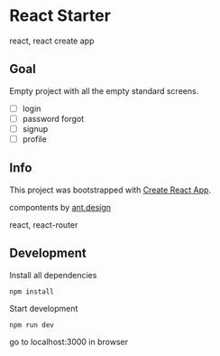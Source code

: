 # React Starter

react, react create app

## Goal
Empty project with all the empty standard screens.

- [ ] login
- [ ] password forgot
- [ ] signup
- [ ] profile

## Info

This project was bootstrapped with [Create React App](https://github.com/facebookincubator/create-react-app).

compontents by [ant.design](https://ant.design/)

react, react-router

## Development
Install all dependencies
```
npm install
```
Start development
```
npm run dev
```
go to localhost:3000 in browser